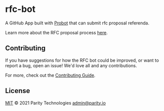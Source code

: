 # rfc-bot

A GitHub App built with [Probot](https://github.com/probot/probot) that can submit rfc proposal referenda.

Learn more about the RFC proposal process [here](https://github.com/polkadot-fellows/RFCs#process).

## Contributing

If you have suggestions for how the RFC bot could be improved, or want to report a bug, open
an issue! We'd love all and any contributions.

For more, check out the [Contributing Guide](CONTRIBUTING.md).

## License

[MIT](LICENSE) © 2021 Parity Technologies <admin@parity.io>
